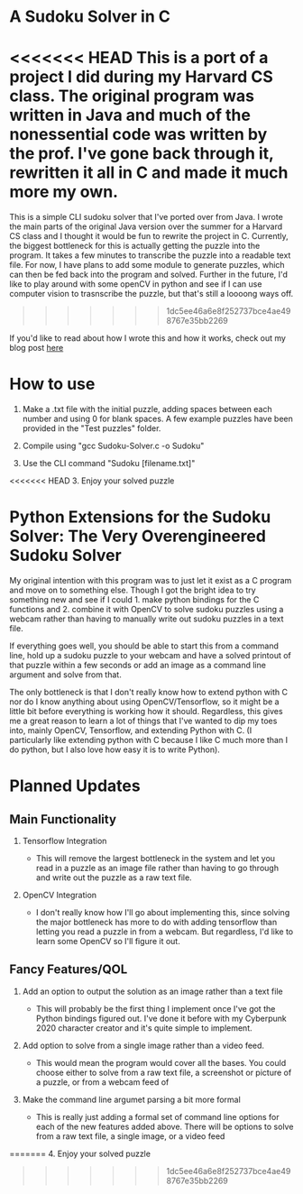 # A Sudoku Solver in C

<<<<<<< HEAD
This is a port of a project I did during my Harvard CS class.  The original program was written in Java and 
much of the nonessential code was written by the prof.  I've gone back through it, rewritten it all in C and 
made it much more my own.
=======
This is a simple CLI sudoku solver that I've ported over from Java.  I wrote the main parts of the original Java version over the summer for a Harvard CS class and 
I thought it would be fun to rewrite the project in C.  Currently, the biggest bottleneck for this is actually getting the puzzle into the program.  It takes a few
minutes to transcribe the puzzle into a readable text file. For now, I have plans to add some module to generate puzzles, which can then be fed back into the 
program and solved.  Further in the future, I'd like to play around with some openCV in python and see if I can use computer vision to trasnscribe the puzzle, but
that's still a loooong ways off.
>>>>>>> 1dc5ee46a6e8f252737bce4ae498767e35bb2269

If you'd like to read about how I wrote this and how it works, check out my blog post [here](https://zhaba.dev/2021/01/04/Programming-a-Sudoku-Solver-in-C.html)

# How to use

1. Make a .txt file with the initial puzzle, adding spaces between each number and using 0 for blank spaces.  A few example 
   puzzles have been provided in the "Test puzzles" folder.
   
2. Compile using "gcc Sudoku-Solver.c -o Sudoku"
   
3. Use the CLI command "Sudoku [filename.txt]"

<<<<<<< HEAD
3. Enjoy your solved puzzle


# Python Extensions for the Sudoku Solver: The Very Overengineered Sudoku Solver

My original intention with this program was to just let it exist as a C program
and move on to something else.  Though I got the bright idea to try something new
and see if I could 1. make python bindings for the C functions and 2. combine it
with OpenCV to solve sudoku puzzles using a webcam rather than having to manually
write out sudoku puzzles in a text file.

If everything goes well, you should be able to start this from a command line, hold
up a sudoku puzzle to your webcam and have a solved printout of that puzzle within a
few seconds or add an image as a command line argument and solve from that. 

The only bottleneck is that I don't really know how to extend python with C nor do I
know anything about using OpenCV/Tensorflow, so it might be a little bit before 
everything is working how it should.  Regardless, this gives me a great reason to 
learn a lot of things that I've wanted to dip my toes into, mainly OpenCV, Tensorflow,
and extending Python with C. (I particularly like extending python with C because I like
C much more than I do python, but I also love how easy it is to write Python).

# Planned Updates
## Main Functionality
1. Tensorflow Integration
   - This will remove the largest bottleneck in the system and let you
   read in a puzzle as an image file rather than having to go through 
   and write out the puzzle as a raw text file.

2. OpenCV Integration
   - I don't really know how I'll go about implementing this, since
   solving the major bottleneck has more to do with adding tensorflow 
   than letting you read a puzzle in from a webcam.  But regardless, I'd
   like to learn some OpenCV so I'll figure it out. 

## Fancy Features/QOL
1. Add an option to output the solution as an  image rather
   than a text file
   - This will probably be the first thing I implement once 
   I've got the Python bindings figured out.  I've done it 
   before with my Cyberpunk 2020 character creator and it's 
   quite simple to implement.
   
2. Add option to solve from a single image rather than a video feed.
   - This would mean the program would cover all the bases.  You could
   choose either to solve from a raw text file, a screenshot or picture
   of a puzzle, or from a webcam feed of 

3. Make the command line argumet parsing a bit more formal
   - This is really just adding a formal set of command line options
   for each of the new features added above.  There will be options 
   to solve from a raw text file, a single image, or a video feed
   

=======
4. Enjoy your solved puzzle
>>>>>>> 1dc5ee46a6e8f252737bce4ae498767e35bb2269
